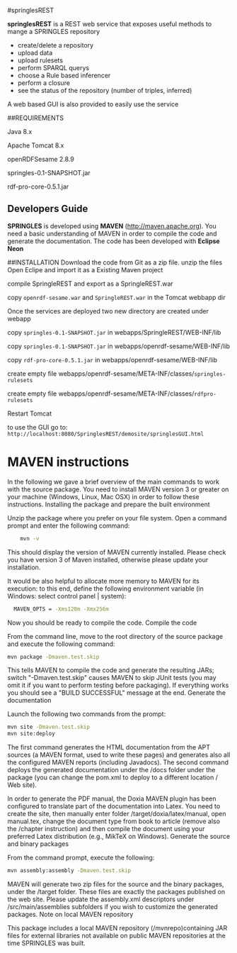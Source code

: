 

#springlesREST

**springlesREST** is a REST web service that exposes useful methods to mange a SPRINGLES repository

* create/delete a repository
* upload data
* upload rulesets
* perform SPARQL querys
* choose a Rule based inferencer
* perform a closure
* see the status of the repository (number of triples, inferred)

A web based GUI is also provided to easily use the service



##REQUIREMENTS

Java 8.x

Apache Tomcat 8.x

openRDFSesame 2.8.9

springles-0.1-SNAPSHOT.jar

rdf-pro-core-0.5.1.jar

## Developers Guide

**SPRINGLES** is developed using **MAVEN** (http://maven.apache.org). You need a basic understanding of MAVEN in order to compile the code and generate the documentation.
The code has been developed with **Eclipse Neon**

##INSTALLATION
Download the code from Git as a zip file.
unzip the files
Open Eclipe and import it as a Existing Maven project

compile SpringleREST and export as a SpringleREST.war

copy `openrdf-sesame.war` and `SpringleREST.war` in the Tomcat webbapp dir

Once the services are deployed two new directory are created under webapp

copy `springles-0.1-SNAPSHOT.jar` in webapps/SpringleREST/WEB-INF/lib

copy `springles-0.1-SNAPSHOT.jar` in webapps/openrdf-sesame/WEB-INF/lib

copy `rdf-pro-core-0.5.1.jar` in webapps/openrdf-sesame/WEB-INF/lib

create empty file webapps/openrdf-sesame/META-INF/classes/`springles-rulesets` 

create empty file webapps/openrdf-sesame/META-INF/classes/`rdfpro-rulesets` 

Restart Tomcat

to use the GUI go to:
`http://localhost:8080/SpringlesREST/demosite/springlesGUI.html`



# MAVEN instructions


In the following we gave a brief overview of the main commands to work with the source package. You need to install MAVEN version 3 or greater on your machine (Windows, Linux, Mac OSX) in order to follow these instructions.
Installing the package and prepare the built environment

Unzip the package where you prefer on your file system. Open a command prompt and enter the following command:
```sh
    mvn -v
```
This should display the version of MAVEN currently installed. Please check you have version 3 of Maven installed, otherwise please update your installation.

It would be also helpful to allocate more memory to MAVEN for its execution: to this end, define the following environment variable (in Windows: select control panel | system):
```sh
  MAVEN_OPTS = -Xms128m -Xmx256m
```
Now you should be ready to compile the code.
Compile the code

From the command line, move to the root directory of the source package and execute the following command:
```sh
mvn package -Dmaven.test.skip
```
This tells MAVEN to compile the code and generate the resulting JARs; switch "-Dmaven.test.skip" causes MAVEN to skip JUnit tests (you may omit it if you want to perform testing before packaging). If everything works you should see a "BUILD SUCCESSFUL" message at the end.
Generate the documentation

Launch the following two commands from the prompt:

```sh
mvn site -Dmaven.test.skip
mvn site:deploy
```

The first command generates the HTML documentation from the APT sources (a MAVEN format, used to write these pages) and generates also all the configured MAVEN reports (including Javadocs). The second command deploys the generated documentation under the /docs folder under the package (you can change the pom.xml to deploy to a different location / Web site).

In order to generate the PDF manual, the Doxia MAVEN plugin has been configured to translate part of the documentation into Latex. You need to create the site, then manually enter folder /target/doxia/latex/manual, open manual.tex, change the document type from book to article (remove also the /chapter instruction) and then compile the document using your preferred Latex distribution (e.g., MikTeX on Windows).
Generate the source and binary packages

From the command prompt, execute the following:
```sh
mvn assembly:assembly -Dmaven.test.skip
```

MAVEN will generate two zip files for the source and the binary packages, under the /target folder. These files are exactly the packages published on the web site. Please update the assembly.xml descriptors under /src/main/assemblies subfolders if you wish to customize the generated packages.
Note on local MAVEN repository

This package includes a local MAVEN repository (/mvnrepo)containing JAR files for external libraries not available on public MAVEN repositories at the time SPRINGLES was built.
